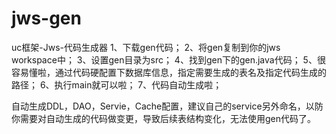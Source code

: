 # jws-gen
uc框架-Jws-代码生成器
1、下载gen代码；
2、将gen复制到你的jws workspace中；
3、设置gen目录为src；
4、找到gen下的gen.java代码；
5、很容易懂啦，通过代码硬配置下数据库信息，指定需要生成的表名及指定代码生成的路径；
6、执行main就可以啦；
7、代码自动生成啦；



自动生成DDL，DAO，Servie，Cache配置，建议自己的service另外命名，以防你需要对自动生成的代码做变更，导致后续表结构变化，无法使用gen代码了。
